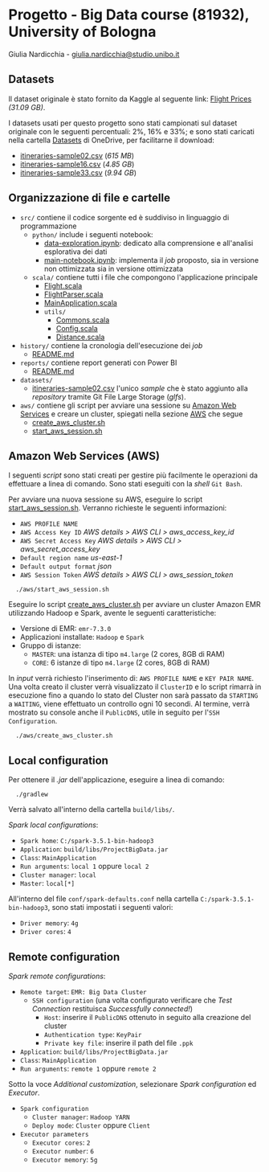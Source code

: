 
# Progetto - Big Data course (81932), University of Bologna

Giulia Nardicchia - [giulia.nardicchia@studio.unibo.it](mailto:giulia.nardicchia@studio.unibo.it)


## Datasets

Il dataset originale è stato fornito da Kaggle al seguente link: [Flight Prices](https://www.kaggle.com/datasets/dilwong/flightprices/) *(31.09 GB)*.

I datasets usati per questo progetto sono stati campionati sul dataset originale con le seguenti percentuali: 2%, 16% e 33%; e sono stati caricati nella cartella [Datasets](https://liveunibo-my.sharepoint.com/:f:/g/personal/giulia_nardicchia_studio_unibo_it/Ei2686kRO3JFrY-4LnImGpwBtge9FRErDnIgvT2h2QB-Pg?e=VrufWl) di OneDrive, per facilitarne il download:
- [itineraries-sample02.csv](https://liveunibo-my.sharepoint.com/:x:/g/personal/giulia_nardicchia_studio_unibo_it/ER2wqN_rmJFInjD8lWJpb_kBiyoA3S3o7RhJHOjrKsFe4w?e=QgGSWZ) (*615 MB*)
- [itineraries-sample16.csv](https://liveunibo-my.sharepoint.com/:x:/g/personal/giulia_nardicchia_studio_unibo_it/EQJ-wFLLU6FCvh6lskUwEB8B64GDOrWc7RuKeoQUX5nrAg?e=zXFxFB) (*4.85 GB*)
- [itineraries-sample33.csv](https://liveunibo-my.sharepoint.com/:x:/g/personal/giulia_nardicchia_studio_unibo_it/EcbWO6wxh1JNqHWx0-pqg9AB1g8_MMhXgU7HhK1OqkclOg?e=wyiUKG) (*9.94 GB*)

## Organizzazione di file e cartelle
- `src/` contiene il codice sorgente ed è suddiviso in linguaggio di programmazione
  - `python/` include i seguenti notebook:
    - [data-exploration.ipynb](src/main/python/data-exploration.ipynb): dedicato alla comprensione e all'analisi esplorativa dei dati
    - [main-notebook.ipynb](src/main/python/main-notebook.ipynb): implementa il *job* proposto, sia in versione non ottimizzata sia in versione ottimizzata
  - `scala/` contiene tutti i file che compongono l'applicazione principale
    - [Flight.scala](src/main/scala/Flight.scala)
    - [FlightParser.scala](src/main/scala/FlightParser.scala)
    - [MainApplication.scala](src/main/scala/MainApplication.scala)
    - `utils/`
      - [Commons.scala](src/main/scala/utils/Commons.scala)
      - [Config.scala](src/main/scala/utils/Config.scala)
      - [Distance.scala](src/main/scala/utils/DistanceType.scala)
- `history/` contiene la cronologia dell'esecuzione dei *job*
  - [README.md](history/README.md)
- `reports/` contiene report generati con Power BI
  - [README.md](reports/README.md)
- `datasets/`
  - [itineraries-sample02.csv](datasets/itineraries-sample02.csv) l'unico *sample* che è stato aggiunto alla *repository* tramite Git File Large Storage (*glfs*).
- `aws/` contiene gli script per avviare una sessione su [Amazon Web Services](https://www.awsacademy.com/vforcesite/LMS_Login) e creare un cluster, spiegati nella sezione [AWS](#amazon-web-services-aws) che segue
  - [create_aws_cluster.sh](aws/create_aws_cluster.sh)
  - [start_aws_session.sh](aws/start_aws_session.sh)

## Amazon Web Services (AWS)
I seguenti *script* sono stati creati per gestire più facilmente le operazioni da effettuare a linea di comando. Sono stati eseguiti con la *shell* `Git Bash`.

Per avviare una nuova sessione su AWS, eseguire lo script [start_aws_session.sh](/aws/start_aws_session.sh). Verranno richieste le seguenti informazioni:
- `AWS PROFILE NAME`
- `AWS Access Key ID` *AWS details > AWS CLI > aws_access_key_id*
- `AWS Secret Access Key` *AWS details > AWS CLI > aws_secret_access_key*
- `Default region name` *us-east-1*
- `Default output format` *json*
- `AWS Session Token` *AWS details > AWS CLI > aws_session_token*

```shell
  ./aws/start_aws_session.sh
```

Eseguire lo script [create_aws_cluster.sh](/aws/create_aws_cluster.sh) per avviare un cluster Amazon EMR utilizzando Hadoop e Spark, avente le seguenti caratteristiche:
- Versione di EMR: `emr-7.3.0`
- Applicazioni installate: `Hadoop` e `Spark`
- Gruppo di istanze:
  - `MASTER`: una istanza di tipo `m4.large` (2 cores, 8GB di RAM)
  - `CORE`: 6 istanze di tipo `m4.large` (2 cores, 8GB di RAM)

In *input* verrà richiesto l'inserimento di: `AWS PROFILE NAME` e `KEY PAIR NAME`. Una volta creato il cluster verrà visualizzato il `ClusterID` e lo script rimarrà in esecuzione fino a quando lo stato del Cluster non sarà passato da `STARTING` a `WAITING`, viene effettuato un controllo ogni 10 secondi. Al termine, verrà mostrato su console anche il `PublicDNS`, utile in seguito per l'`SSH Configuration`.
```shell
  ./aws/create_aws_cluster.sh
```

## Local configuration
Per ottenere il *.jar* dell'applicazione, eseguire a linea di comando:
```shell
  ./gradlew
```
Verrà salvato all'interno della cartella `build/libs/`.

*Spark local configurations*:
- `Spark home`: `C:/spark-3.5.1-bin-hadoop3`
- `Application`: `build/libs/ProjectBigData.jar`
- `Class`: `MainApplication`
- `Run arguments`: `local 1` oppure `local 2`
- `Cluster manager`: `local`
- `Master`: `local[*]`

All'interno del file `conf/spark-defaults.conf` nella cartella `C:/spark-3.5.1-bin-hadoop3`, sono stati impostati i seguenti valori:
- `Driver memory`: `4g`
- `Driver cores`: `4`

## Remote configuration
*Spark remote configurations*:
- `Remote target`: `EMR: Big Data Cluster`
  - `SSH configuration` (una volta configurato verificare che *Test Connection* restituisca *Successfully connected!*)
    - `Host`: inserire il `PublicDNS` ottenuto in seguito alla creazione del cluster
    - `Authentication type`: `KeyPair`
    - `Private key file`: inserire il path del file `.ppk`
- `Application`: `build/libs/ProjectBigData.jar`
- `Class`: `MainApplication`
- `Run arguments`: `remote 1` oppure `remote 2`

Sotto la voce *Additional customization*, selezionare *Spark configuration* ed *Executor*.
- `Spark configuration`
  - `Cluster manager`: `Hadoop YARN`
  - `Deploy mode`: `Cluster` oppure `Client`
- `Executor parameters` 
  - `Executor cores`: `2` 
  - `Executor number`: `6`
  - `Executor memory`: `5g`